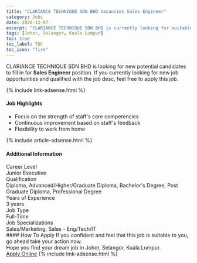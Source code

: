 ```yaml
---
title: "CLARIANCE TECHNIQUE SDN BHD Vacancies Sales Engineer" 
category: Jobs 
date: 2020-12-07 
excerpt: "CLARIANCE TECHNIQUE SDN BHD is currently looking for suitable person to fill in the Sales Engineer which positioned at Johor, Selangor, Kuala Lumpur" 
tags: [Johor, Selangor, Kuala Lumpur] 
toc: true 
toc_label: TOC 
toc_icon: "fire" 
--- 
```


<p>CLARIANCE TECHNIQUE SDN BHD is looking for new potential candidates to fill in for <b>Sales Engineer</b> position. If you currently looking for new job opportunities and qualified with the job desc, feel free to apply this job.
</p>{% include link-adsense.html %} 
<div><div><div><h4>Job Highlights</h4></div></div><div><ul><li><div><div><div><div></div></div></div><div><span>Focus on the strength of staff's core competencies</span></div></div></li><li><div><div><div><div></div></div></div><div><span>Continuous improvement based on staff's feedback</span></div></div></li><li><div><div><div><div></div></div></div><div><span>Flexibility to work from home</span></div></div></li></ul></div></div> 
{% include article-adsense.html %} 
<div><div><div><h4>Additional Information</h4></div></div><div><div><div><div><div><div><div><div><span>Career Level</span></div></div><div><span>Junior Executive</span></div></div></div></div><div><div><div><div><div><span>Qualification</span></div></div><div><span>Diploma, Advanced/Higher/Graduate Diploma, Bachelor's Degree, Post Graduate Diploma, Professional Degree</span></div></div></div></div><div><div><div><div><div><span>Years of Experience</span></div></div><div><span>3 years</span></div></div></div></div><div><div><div><div><div><span>Job Type</span></div></div><div><span>Full-Time</span></div></div></div></div><div><div><div><div><div><span>Job Specializations</span></div></div><div><span>Sales/Marketing, Sales - Eng/Tech/IT</span></div></div></div></div></div></div></div></div> 
#### How To Apply 
If you confident and feel that this job is suitable to you, go ahead take your action now. <br/> 
Hope you find your dream job in Johor, Selangor, Kuala Lumpur. <br/> 
<a href="https://www.jobstreet.com.my/en/job/sales-engineer-4438582?jobId=jobstreet-my-job-4438582&sectionRank=29&token=0~3d9f6087-e7d7-4dfc-aeb9-64050daf1723&fr=SRP%20View%20In%20New%20Ta" class="btn btn--info" target="_blank" rel="nofollow noopenner">Apply Online</a> 
{% include link-adsense.html %} 